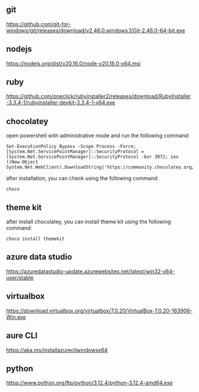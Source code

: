 
## git

https://github.com/git-for-windows/git/releases/download/v2.46.0.windows.1/Git-2.46.0-64-bit.exe


## nodejs

https://nodejs.org/dist/v20.16.0/node-v20.16.0-x64.msi

## ruby

https://github.com/oneclick/rubyinstaller2/releases/download/RubyInstaller-3.3.4-1/rubyinstaller-devkit-3.3.4-1-x64.exe


## chocolatey
open powershell with administrative mode and run the following command:

```
Set-ExecutionPolicy Bypass -Scope Process -Force; [System.Net.ServicePointManager]::SecurityProtocol = [System.Net.ServicePointManager]::SecurityProtocol -bor 3072; iex ((New-Object System.Net.WebClient).DownloadString('https://community.chocolatey.org/install.ps1'))

```
after installation, you can check using the following command:

```
choco 

```
## theme kit

after install chocolatey, you can install theme kit using the following command:

```
choco install themekit

```

## azure data studio

https://azuredatastudio-update.azurewebsites.net/latest/win32-x64-user/stable



## virtualbox

https://download.virtualbox.org/virtualbox/7.0.20/VirtualBox-7.0.20-163906-Win.exe


## aure CLI

https://aka.ms/installazurecliwindowsx64


## python 

https://www.python.org/ftp/python/3.12.4/python-3.12.4-amd64.exe

